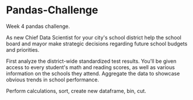 # Pandas-Challenge
Week 4 pandas challenge.

As new Chief Data Scientist for your city's school district help the school board and mayor make strategic decisions regarding future school budgets and priorities.

First analyze the district-wide standardized test results. You'll be given access to every student's math and reading scores, as well as various information on the schools they attend. Aggregate the data to showcase obvious trends in school performance.

Perform calculations, sort, create new dataframe, bin, cut.

